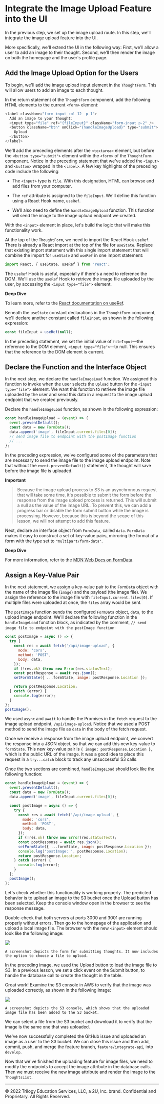 # Integrate the Image Upload Feature into the UI

In the previous step, we set up the image upload route. In this step, we'll integrate the image upload feature into the UI.

More specifically, we'll extend the UI in the following way: First, we'll allow a user to add an image to their thought. Second, we'll then render the image on both the homepage and the user's profile page.

## Add the Image Upload Option for the Users

To begin, we'll add the image upload input element in the `ThoughtForm`. This will allow users to add an image to each thought.

In the return statement of the `ThoughtForm` component, add the following HTML elements to the current `<form>` element:

```js
<label className="form-input col-12  p-1">
  Add an image to your thought:
  <input type="file" ref="{fileInput}" className="form-input p-2" />
  <button className="btn" onClick="{handleImageUpload}" type="submit">
    Upload
  </button>
</label>
```

We'll add the preceding elements after the `<textarea>` element, but before the `<button type="submit">` element within the `<form>` of the `ThoughtForm` component. Notice in the preceding statement that we've added the `<input>` and `<button>` wrapped in the `<label>`. A few key highlights of the preceding code include the following:

* The `<input>` type is `file`. With this designation, HTML can browse and add files from your computer.

* The `ref` attribute is assigned to the `fileInput`. We'll define this function using a React Hook name, `useRef`.

* We'll also need to define the `handleImageUpload` function. This function will send the image to the image upload endpoint we created.

With the `<input>` element in place, let's build the logic that will make this functionality work.

At the top of the `ThoughtForm`, we need to import the React Hook `useRef`. There is already a React import at the top of the file for `useState`. Replace that existing import statement with this single import statement that will combine the import for `useState` and `useRef` in one import statement:

```js
import React, { useState, useRef } from 'react';
```

The `useRef` Hook is useful, especially if there's a need to reference the DOM. We'll use the `useRef` Hook to retrieve the image file uploaded by the user, by accessing the `<input type="file">` element.

**Deep Dive**

To learn more, refer to the [React documentation on useRef](https://reactjs.org/docs/hooks-reference.html#useref).

Beneath the `useState` constant declarations in the `ThoughtForm` component, we'll declare another constant called `fileInput`, as shown in the following expression:

```js
const fileInput = useRef(null);
```

In the preceding statement, we set the initial value of `fileInput`—the reference to the DOM element, `<input type="file">`—to null. This ensures that the reference to the DOM element is current.

## Declare the Function and the Interface Object

In the next step, we declare the `handleImageLoad` function. We assigned this function to invoke when the user selects the `Upload` button for the `<input type="file">` element. We want this function to retrieve the image file uploaded by the user and send this data in a request to the image upload endpoint that we created previously.

Declare the `handleImageLoad` function, as shown in the following expression:

```js
const handleImageUpload = (event) => {
  event.preventDefault();
  const data = new FormData();
  data.append('image', fileInput.current.files[0]);
  // send image file to endpoint with the postImage function
  // ...
};
```

In the preceding expression, we've configured some of the parameters that are necessary to send the image file to the image upload endpoint. Note that without the `event.preventDefault()` statement, the thought will save before the image file is uploaded.

**Important**

> Because the image upload process to S3 is an asynchronous request that will take some time, it's possible to submit the form before the response from the image upload process is returned. This will submit a null as the value of the image URL. To prevent this, we can add a progress bar or disable the form submit button while the image is processing. However, because this is beyond the scope of this lesson, we will not attempt to add this feature.

Next, declare an interface object from `FormData`, called `data`. `FormData` makes it easy to construct a set of key-value pairs, mirroring the format of a form with the type set to `"multipart/form-data"`.



**Deep Dive**

For more information, refer to the [MDN Web Docs on FormData](https://developer.mozilla.org/en-US/docs/Web/API/FormData).

## Assign a Key-Value Pair

In the next statement, we assign a key-value pair to the `FormData` object with the name of the image file (`image`) and the payload (the image file). We assign the reference to the image file with `fileInput.current.files[0]`. If multiple files were uploaded at once, the `files` array would be sent.

The `postImage` function sends the configured `FormData` object, `data`, to the upload image endpoint. We'll declare the following function in the `handleImageLoad` function block, as indicated by the comment, `// send image file to endpoint with the postImage function`:

```js
const postImage = async () => {
  try {
    const res = await fetch('/api/image-upload', {
      mode: 'cors',
      method: 'POST',
      body: data,
    });
    if (!res.ok) throw new Error(res.statusText);
    const postResponse = await res.json();
    setFormState({ ...formState, image: postResponse.Location });

    return postResponse.Location;
  } catch (error) {
    console.log(error);
  }
};
postImage();
```

We used `async` and `await` to handle the Promises in the `fetch` request to the image upload endpoint, `/api/image-upload`. Notice that we used a POST method to send the image file as `data` in the body of the fetch request.

Once we receive a response from the image upload endpoint, we convert the response into a JSON object, so that we can add this new key-value to `formState`. This new key-value pair is `{ image: postResponse.Location }`, which is the public URL of the image. It was a good idea to place this request in a `try...catch` block to track any unsuccessful S3 calls.

Once the two sections are combined, `handleImageLoad` should look like the following function:

```js
const handleImageUpload = (event) => {
  event.preventDefault();
  const data = new FormData();
  data.append('image', fileInput.current.files[0]);

  const postImage = async () => {
    try {
      const res = await fetch('/api/image-upload', {
        mode: 'cors',
        method: 'POST',
        body: data,
      });
      if (!res.ok) throw new Error(res.statusText);
      const postResponse = await res.json();
      setFormState({ ...formState, image: postResponse.Location });
      console.log('postImage: ', postResponse.Location);
      return postResponse.Location;
    } catch (error) {
      console.log(error);
    }
  };
  postImage();
};
```

Let's check whether this functionality is working properly. The predicted behavior is to upload an image to the S3 bucket once the Upload button has been selected. Keep the console window open in the browser to see the response message.

Double-check that both servers at ports 3000 and 3001 are running properly without errors. Then go to the homepage of the application and upload a local image file. The browser with the new `<input>` element should look like the following image:

![](../Images/1100-input-file.png)

`A screenshot depicts the form for submitting thoughts. It now includes the option to choose a file to upload.`

In the preceding image, we used the Upload button to load the image file to S3. In a previous lesson, we set a click event on the Submit button, to handle the database call to create the thought in the table.

Great work! Examine the S3 console in AWS to verify that the image was uploaded correctly, as shown in the following image:

![](../Images/1300-s3-bucket.png)

`A screenshot depicts the S3 console, which shows that the uploaded image file has been added to the S3 bucket.`

We can select a file from the S3 bucket and download it to verify that the image is the same one that was uploaded.

We've now successfully completed the GitHub issue and uploaded an image as a user to the S3 bucket. We can close this issue and then add, commit, push, and merge the feature branch, `feature/integrate-api`, into `develop`.

Now that we've finished the uploading feature for image files, we need to modify the endpoints to accept the image attribute in the database calls. Then we must receive the new image attribute and render the image to the `ThoughtsList`.

---
© 2022 Trilogy Education Services, LLC, a 2U, Inc. brand. Confidential and Proprietary. All Rights Reserved.